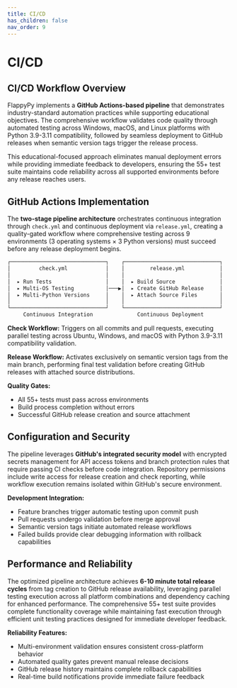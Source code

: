 ```yaml
---
title: CI/CD
has_children: false
nav_order: 9
---
```


# CI/CD

## CI/CD Workflow Overview

FlappyPy implements a **GitHub Actions-based pipeline** that demonstrates industry-standard automation practices while supporting educational objectives. The comprehensive workflow validates code quality through automated testing across Windows, macOS, and Linux platforms with Python 3.9-3.11 compatibility, followed by seamless deployment to GitHub releases when semantic version tags trigger the release process.

This educational-focused approach eliminates manual deployment errors while providing immediate feedback to developers, ensuring the 55+ test suite maintains code reliability across all supported environments before any release reaches users.

## GitHub Actions Implementation

The **two-stage pipeline architecture** orchestrates continuous integration through `check.yml` and continuous deployment via `release.yml`, creating a quality-gated workflow where comprehensive testing across 9 environments (3 operating systems × 3 Python versions) must succeed before any release deployment begins.

```markdown
┌──────────────────────────────┐    ┌──────────────────────────────┐
│         check.yml            │    │        release.yml           │
│                              │    │                              │
│  ▸ Run Tests                 │    │  ▸ Build Source              │
│  ▸ Multi-OS Testing          │───▶│  ▸ Create GitHub Release     │
│  ▸ Multi-Python Versions     │    │  ▸ Attach Source Files       │
│                              │    │                              │
└──────────────────────────────┘    └──────────────────────────────┘
     Continuous Integration              Continuous Deployment
```

**Check Workflow:** Triggers on all commits and pull requests, executing parallel testing across Ubuntu, Windows, and macOS with Python 3.9-3.11 compatibility validation.

**Release Workflow:** Activates exclusively on semantic version tags from the main branch, performing final test validation before creating GitHub releases with attached source distributions.

**Quality Gates:**
- All 55+ tests must pass across environments
- Build process completion without errors  
- Successful GitHub release creation and source attachment

## Configuration and Security

The pipeline leverages **GitHub's integrated security model** with encrypted secrets management for API access tokens and branch protection rules that require passing CI checks before code integration. Repository permissions include write access for release creation and check reporting, while workflow execution remains isolated within GitHub's secure environment.

**Development Integration:**
- Feature branches trigger automatic testing upon commit push
- Pull requests undergo validation before merge approval
- Semantic version tags initiate automated release workflows
- Failed builds provide clear debugging information with rollback capabilities

## Performance and Reliability

The optimized pipeline architecture achieves **6-10 minute total release cycles** from tag creation to GitHub release availability, leveraging parallel testing execution across all platform combinations and dependency caching for enhanced performance. The comprehensive 55+ test suite provides complete functionality coverage while maintaining fast execution through efficient unit testing practices designed for immediate developer feedback.

**Reliability Features:**
- Multi-environment validation ensures consistent cross-platform behavior
- Automated quality gates prevent manual release decisions
- GitHub release history maintains complete rollback capabilities
- Real-time build notifications provide immediate failure feedback